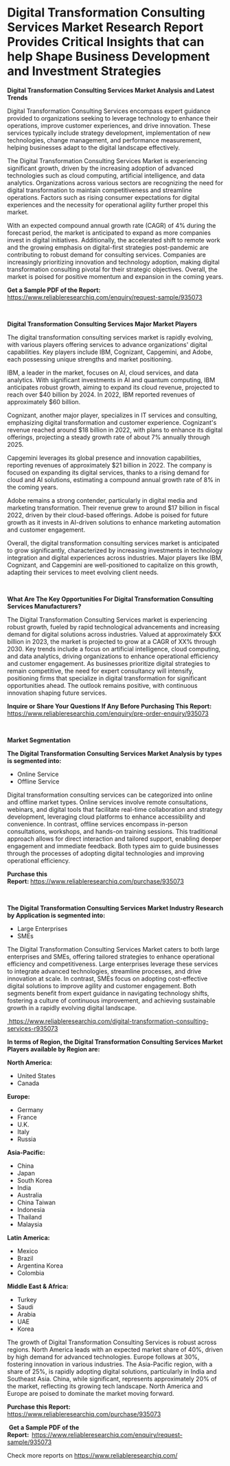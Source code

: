 <p><h1>Digital Transformation Consulting Services Market Research Report Provides Critical Insights that can help Shape Business Development and Investment Strategies</h1></p><p><strong>Digital Transformation Consulting Services Market Analysis and Latest Trends</strong></p>
<p><p>Digital Transformation Consulting Services encompass expert guidance provided to organizations seeking to leverage technology to enhance their operations, improve customer experiences, and drive innovation. These services typically include strategy development, implementation of new technologies, change management, and performance measurement, helping businesses adapt to the digital landscape effectively.</p><p>The Digital Transformation Consulting Services Market is experiencing significant growth, driven by the increasing adoption of advanced technologies such as cloud computing, artificial intelligence, and data analytics. Organizations across various sectors are recognizing the need for digital transformation to maintain competitiveness and streamline operations. Factors such as rising consumer expectations for digital experiences and the necessity for operational agility further propel this market.</p><p>With an expected compound annual growth rate (CAGR) of 4% during the forecast period, the market is anticipated to expand as more companies invest in digital initiatives. Additionally, the accelerated shift to remote work and the growing emphasis on digital-first strategies post-pandemic are contributing to robust demand for consulting services. Companies are increasingly prioritizing innovation and technology adoption, making digital transformation consulting pivotal for their strategic objectives. Overall, the market is poised for positive momentum and expansion in the coming years.</p></p>
<p><strong>Get a Sample PDF of the Report:&nbsp;</strong> <a href="https://www.reliableresearchiq.com/enquiry/request-sample/935073?utm_campaign=3180&utm_medium=2&utm_source=Github&utm_content=ia&utm_term=07032025&utm_id=digital-transformation-consulting-services">https://www.reliableresearchiq.com/enquiry/request-sample/935073</a></p>
<p>&nbsp;</p>
<p><strong>Digital Transformation Consulting Services Major Market Players</strong></p>
<p><p>The digital transformation consulting services market is rapidly evolving, with various players offering services to advance organizations' digital capabilities. Key players include IBM, Cognizant, Capgemini, and Adobe, each possessing unique strengths and market positioning.</p><p>IBM, a leader in the market, focuses on AI, cloud services, and data analytics. With significant investments in AI and quantum computing, IBM anticipates robust growth, aiming to expand its cloud revenue, projected to reach over $40 billion by 2024. In 2022, IBM reported revenues of approximately $60 billion.</p><p>Cognizant, another major player, specializes in IT services and consulting, emphasizing digital transformation and customer experience. Cognizant's revenue reached around $18 billion in 2022, with plans to enhance its digital offerings, projecting a steady growth rate of about 7% annually through 2025.</p><p>Capgemini leverages its global presence and innovation capabilities, reporting revenues of approximately $21 billion in 2022. The company is focused on expanding its digital services, thanks to a rising demand for cloud and AI solutions, estimating a compound annual growth rate of 8% in the coming years.</p><p>Adobe remains a strong contender, particularly in digital media and marketing transformation. Their revenue grew to around $17 billion in fiscal 2022, driven by their cloud-based offerings. Adobe is poised for future growth as it invests in AI-driven solutions to enhance marketing automation and customer engagement.</p><p>Overall, the digital transformation consulting services market is anticipated to grow significantly, characterized by increasing investments in technology integration and digital experiences across industries. Major players like IBM, Cognizant, and Capgemini are well-positioned to capitalize on this growth, adapting their services to meet evolving client needs.</p></p>
<p>&nbsp;</p>
<p><strong>What Are The Key Opportunities For Digital Transformation Consulting Services Manufacturers?</strong></p>
<p><p>The Digital Transformation Consulting Services market is experiencing robust growth, fueled by rapid technological advancements and increasing demand for digital solutions across industries. Valued at approximately $XX billion in 2023, the market is projected to grow at a CAGR of XX% through 2030. Key trends include a focus on artificial intelligence, cloud computing, and data analytics, driving organizations to enhance operational efficiency and customer engagement. As businesses prioritize digital strategies to remain competitive, the need for expert consultancy will intensify, positioning firms that specialize in digital transformation for significant opportunities ahead. The outlook remains positive, with continuous innovation shaping future services.</p></p>
<p><strong>Inquire or Share Your Questions If Any Before Purchasing This Report:</strong> <a href="https://www.reliableresearchiq.com/enquiry/pre-order-enquiry/935073?utm_campaign=3180&utm_medium=2&utm_source=Github&utm_content=ia&utm_term=07032025&utm_id=digital-transformation-consulting-services">https://www.reliableresearchiq.com/enquiry/pre-order-enquiry/935073</a></p>
<p>&nbsp;</p>
<p><strong>Market Segmentation</strong></p>
<p><strong>The Digital Transformation Consulting Services Market Analysis by types is segmented into:</strong></p>
<p><ul><li>Online Service</li><li>Offline Service</li></ul></p>
<p><p>Digital transformation consulting services can be categorized into online and offline market types. Online services involve remote consultations, webinars, and digital tools that facilitate real-time collaboration and strategy development, leveraging cloud platforms to enhance accessibility and convenience. In contrast, offline services encompass in-person consultations, workshops, and hands-on training sessions. This traditional approach allows for direct interaction and tailored support, enabling deeper engagement and immediate feedback. Both types aim to guide businesses through the processes of adopting digital technologies and improving operational efficiency.</p></p>
<p><strong>Purchase this Report:&nbsp;</strong><a href="https://www.reliableresearchiq.com/purchase/935073?utm_campaign=3180&utm_medium=2&utm_source=Github&utm_content=ia&utm_term=07032025&utm_id=digital-transformation-consulting-services">https://www.reliableresearchiq.com/purchase/935073</a></p>
<p>&nbsp;</p>
<p><strong>The Digital Transformation Consulting Services Market Industry Research by Application is segmented into:</strong></p>
<p><ul><li>Large Enterprises</li><li>SMEs</li></ul></p>
<p><p>The Digital Transformation Consulting Services Market caters to both large enterprises and SMEs, offering tailored strategies to enhance operational efficiency and competitiveness. Large enterprises leverage these services to integrate advanced technologies, streamline processes, and drive innovation at scale. In contrast, SMEs focus on adopting cost-effective digital solutions to improve agility and customer engagement. Both segments benefit from expert guidance in navigating technology shifts, fostering a culture of continuous improvement, and achieving sustainable growth in a rapidly evolving digital landscape.</p></p>
<p><a href="https://www.reliableresearchiq.com/digital-transformation-consulting-services-r935073?utm_campaign=3180&utm_medium=2&utm_source=Github&utm_content=ia&utm_term=07032025&utm_id=digital-transformation-consulting-services">&nbsp;https://www.reliableresearchiq.com/digital-transformation-consulting-services-r935073</a></p>
<p><strong>In terms of Region, the Digital Transformation Consulting Services Market Players available by Region are:</strong></p>
<p>
    <p> <strong> North America: </strong>
        <ul>
            <li>United States</li>
            <li>Canada</li>
        </ul>
        </p> 
    <p> <strong> Europe: </strong>
        <ul>
            <li>Germany</li>
            <li>France</li>
            <li>U.K.</li>
            <li>Italy</li>
            <li>Russia</li>
        </ul>
        </p> 
    <p> <strong> Asia-Pacific: </strong>
        <ul>
            <li>China</li>
            <li>Japan</li>
            <li>South Korea</li>
            <li>India</li>
            <li>Australia</li>
            <li>China Taiwan</li>
            <li>Indonesia</li>
            <li>Thailand</li>
            <li>Malaysia</li>
        </ul>
        </p> 
    <p> <strong> Latin America: </strong>
        <ul>
            <li>Mexico</li>
            <li>Brazil</li>
            <li>Argentina Korea</li>
            <li>Colombia</li>
        </ul>
        </p> 
    <p> <strong> Middle East & Africa: </strong>
        <ul>
            <li>Turkey</li>
            <li>Saudi</li>
            <li>Arabia</li>
            <li>UAE</li>
            <li>Korea</li>
        </ul>
    </p>
    </p>
<p><p>The growth of Digital Transformation Consulting Services is robust across regions. North America leads with an expected market share of 40%, driven by high demand for advanced technologies. Europe follows at 30%, fostering innovation in various industries. The Asia-Pacific region, with a share of 25%, is rapidly adopting digital solutions, particularly in India and Southeast Asia. China, while significant, represents approximately 20% of the market, reflecting its growing tech landscape. North America and Europe are poised to dominate the market moving forward.</p></p>
<p><strong>Purchase this Report: </strong><a href="https://www.reliableresearchiq.com/purchase/935073?utm_campaign=3180&utm_medium=2&utm_source=Github&utm_content=ia&utm_term=07032025&utm_id=digital-transformation-consulting-services">https://www.reliableresearchiq.com/purchase/935073</a></p>
<p>&nbsp;<strong>Get a Sample PDF of the Report:&nbsp;&nbsp;</strong><a href="https://www.reliableresearchiq.com/enquiry/request-sample/935073?utm_campaign=3180&utm_medium=2&utm_source=Github&utm_content=ia&utm_term=07032025&utm_id=digital-transformation-consulting-services">https://www.reliableresearchiq.com/enquiry/request-sample/935073</a></p>
<p><strong></strong></p>
<p>Check more reports on <a href="https://www.reliableresearchiq.com/?utm_campaign=3180&utm_medium=2&utm_source=Github&utm_content=ia&utm_term=07032025&utm_id=digital-transformation-consulting-services">https://www.reliableresearchiq.com/</a></p>